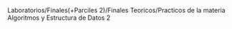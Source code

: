 Laboratorios/Finales(+Parciles 2)/Finales Teoricos/Practicos de la materia Algoritmos y Estructura de Datos 2